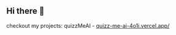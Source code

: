 ## Hi there 👋

checkout my projects:
quizzMeAI - [quizz-me-ai-4o1i.vercel.app/ ](https://quizz-me-ai-4o1i.vercel.app/)

<!--
**jakubstec/jakubstec** is a ✨ _special_ ✨ repository because its `README.md` (this file) appears on your GitHub profile.

Here are some ideas to get you started:

- 🔭 I’m currently working on ...
- 🌱 I’m currently learning ...
- 👯 I’m looking to collaborate on ...
- 🤔 I’m looking for help with ...
- 💬 Ask me about ...
- 📫 How to reach me: ...
- 😄 Pronouns: ...
- ⚡ Fun fact: ...
-->
